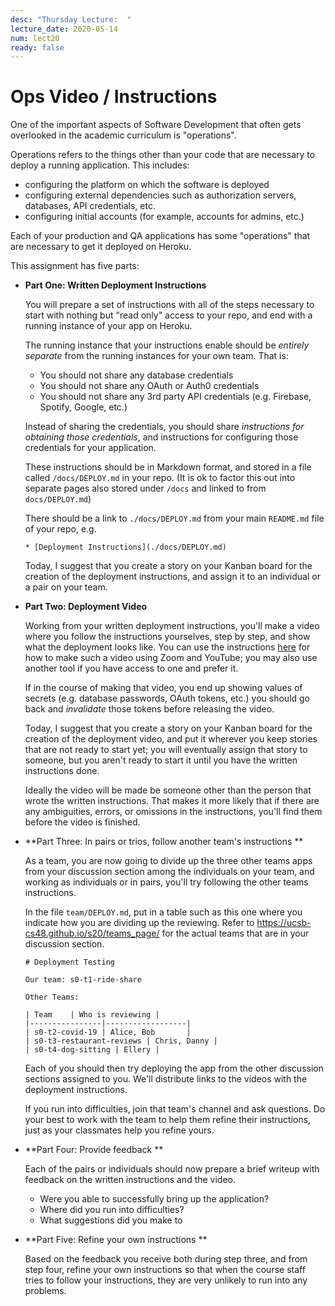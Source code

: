 ```yaml
---
desc: "Thursday Lecture:  "
lecture_date: 2020-05-14
num: lect20
ready: false
---
```


# Ops Video / Instructions

One of the important aspects of Software Development that often gets overlooked in the academic curriculum is "operations".   

Operations refers to the things other than your code that are necessary to deploy a running application.   This includes:
* configuring the platform on which the software is deployed
* configuring external dependencies such as authorization servers, databases, API credentials, etc.
* configuring initial accounts (for example, accounts for admins, etc.)

Each of your production and QA applications has some "operations" that are necessary to get it deployed on Heroku.

This assignment has five parts:

*   **Part One: Written Deployment Instructions** 

    You will prepare a set of instructions with all of the steps necessary to start with nothing but "read only" access to
    your repo, and end with a running instance of your app on Heroku.  
    
    The running instance that your instructions enable should be *entirely separate* from the running instances for your
    own team.  That is:
    * You should not share any database credentials
    * You should not share any OAuth or Auth0 credentials
    * You should not share any 3rd party API credentials (e.g. Firebase, Spotify, Google, etc.)
    
    Instead of sharing the credentials, you should share *instructions for obtaining those credentials*,
    and instructions for configuring those credentials for your application.

    These instructions should be in Markdown format, and stored in a file called `/docs/DEPLOY.md` in your repo.
    (It is ok to factor this out into separate pages also stored under `/docs` and linked to from `docs/DEPLOY.md`)
    
    There should be a link to `./docs/DEPLOY.md` from your main `README.md` file of your repo, e.g.
    
    ```
    * [Deployment Instructions](./docs/DEPLOY.md)
    ```

    Today, I suggest that you create a story on your Kanban board for the creation of the deployment instructions, and
    assign it to an individual or a pair on your team.

*   **Part Two: Deployment Video**

    Working from your written deployment instructions, you'll make a video where you follow the instructions yourselves,
    step by step, and show what the deployment looks like.   You can use the instructions [here](https://youtu.be/k0Je8ASh4jo) for how to make such a video
    using Zoom and YouTube; you may also use another tool if you have access to one and prefer it.

    If in the course of making that video, you end up showing
    values of secrets (e.g. database passwords, OAuth tokens, etc.) you should go back and *invalidate* those tokens before
    releasing the video.
    
    Today, I suggest that you create a story on your Kanban board for the creation of the deployment video, and put it 
    wherever you keep stories that are not ready to start yet; you will eventually assign that story to someone, but
    you aren't ready to start it until you have the written instructions done.
    
    Ideally the video will be made be someone other than the person that wrote the written instructions.  That makes it more
    likely that if there are any ambiguities, errors, or omissions in the instructions, you'll find them before the video
    is finished.
    
*   **Part Three: In pairs or trios, follow another team's instructions **

    As a team, you are now going to divide up the three other teams apps from your discussion section among the 
    individuals on your team, and working as individuals or in pairs, you'll try following the other teams 
    instructions.
   
    In the file `team/DEPLOY.md`, put in a table such as this one where you indicate how you are dividing up the 
    reviewing.  Refer to <https://ucsb-cs48.github.io/s20/teams_page/> for the actual teams that are in your discussion
    section.

    ```
    # Deployment Testing
    
    Our team: s0-t1-ride-share

    Other Teams:
  
    | Team    | Who is reviewing |
    |----------------|------------------|
    | s0-t2-covid-19 | Alice, Bob       |
    | s0-t3-restaurant-reviews | Chris, Danny |
    | s0-t4-dog-sitting | Ellery |
    ```
    
    Each of you should then try deploying the app from the other discussion sections assigned to you.   We'll distribute
    links to the videos with the deployment instructions.
 
    If you run into difficulties, join that team's channel and ask questions.   Do your best to work with the team
    to help them refine their instructions, just as your classmates help you refine yours.
 
*   **Part Four: Provide feedback **

    Each of the pairs or individuals should now prepare a brief writeup with  feedback on the written instructions and
    the video.   

    * Were you able to successfully bring up the application?
    * Where did you run into difficulties?
    * What suggestions did you make to 

*   **Part Five: Refine your own instructions **

    Based on the feedback you receive both during step three, and from step four, refine your own instructions so that
    when the course staff tries to follow your instructions, they are very unlikely to run into any problems.
    

    
    

        
